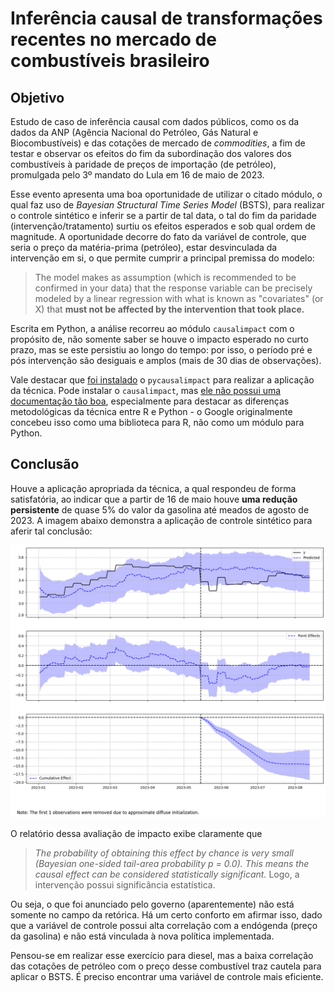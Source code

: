 # Inferência causal de transformações recentes no mercado de combustíveis brasileiro

## Objetivo

Estudo de caso de inferência causal com dados públicos, como os da dados da ANP (Agência Nacional do Petróleo, Gás Natural e Biocombustíveis) e das cotações de mercado de _commodities_, a fim de testar e observar os efeitos do fim da subordinação dos valores dos combustíveis à paridade de preços de importação (de petróleo), promulgada pelo 3º mandato do Lula em 16 de maio de 2023. 

Esse evento apresenta uma boa oportunidade de utilizar o citado módulo, o qual faz uso de _Bayesian Structural Time Series Model_ (BSTS), para realizar o controle sintético e inferir se a partir de tal data, o tal do fim da paridade (intervenção/tratamento) surtiu os efeitos esperados e sob qual ordem de magnitude. A oportunidade decorre do fato da variável de controle, que seria o preço da matéria-prima (petróleo), estar desvinculada da intervenção em si, o que permite cumprir a principal premissa do modelo: 

> The model makes as assumption (which is recommended to be confirmed in your data) that the response variable can be precisely modeled by a linear regression with what is known as "covariates" (or X) that __must not be affected by the intervention that took place.__

Escrita em Python, a análise recorreu ao módulo `causalimpact` com o propósito de, não somente saber se houve o impacto esperado no curto prazo, mas se este persistiu ao longo do tempo: por isso, o período pré e pós intervenção são desiguais e amplos (mais de 30 dias de observações). 

Vale destacar que [foi instalado](https://pypi.org/project/pycausalimpact/) o `pycausalimpact` para realizar a aplicação da técnica. Pode instalar o `causalimpact`, mas [ele não possui uma documentação tão boa](https://pypi.org/project/causalimpact/), especialmente para destacar as diferenças metodológicas da técnica entre R e Python - o Google originalmente concebeu isso como uma biblioteca para R, não como um módulo para Python. 

## Conclusão

Houve a aplicação apropriada da técnica, a qual respondeu de forma satisfatória, ao indicar que a partir de 16 de maio houve __uma redução persistente__ de quase 5% do valor da gasolina até meados de agosto de 2023. A imagem abaixo demonstra a aplicação de controle sintético para aferir tal conclusão: 

![Evaluation](images/image.png)

O relatório dessa avaliação de impacto exibe claramente que 
> _The probability of obtaining this effect by chance is very small (Bayesian one-sided tail-area probability p = 0.0). This means the causal effect can be considered statistically significant._ 
Logo, a intervenção possui significância estatística. 

Ou seja, o que foi anunciado pelo governo (aparentemente) não está somente no campo da retórica. Há um certo conforto em afirmar isso, dado que a variável de controle possui alta correlação com a endógenda (preço da gasolina) e não está vinculada à nova política implementada. 

Pensou-se em realizar esse exercício para diesel, mas a baixa correlação das cotações de petróleo com o preço desse combustível traz cautela para aplicar o BSTS. É preciso encontrar uma variável de controle mais eficiente. 
